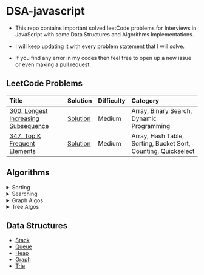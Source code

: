 # DSA-javascript
- This repo contains important solved leetCode problems for Interviews in JavaScript with some Data Structures and Algorithms Implementations.

- I will keep updating it with every problem statement that I will solve.

- If you find any error in my codes then feel free to open up a new issue or even making a pull request.

## LeetCode Problems
|Title|Solution|Difficulty|Category|
|:--|:--|:--|:--|
|[300. Longest Increasing Subsequence](https://leetcode.com/problems/longest-increasing-subsequence/)|[Solution](https://github.com/kartikth40/DSA-javascript/blob/main/problems/longestIncreasingSubsequence.js)|Medium|Array, Binary Search, Dynamic Programming|
|[347. Top K Frequent Elements](https://leetcode.com/problems/top-k-frequent-elements/)|[Solution](https://github.com/kartikth40/DSA-javascript/blob/main/problems/topKfrequentElements.js)|Medium|Array, Hash Table, Sorting, Bucket Sort, Counting, Quickselect|

<!-- |[]()|[Solution]()|Easy Medium Hard|| -->

## Algorithms

<details>
<summary>Sorting</summary>
<br>
<li><a href='https://github.com/kartikth40/DSA-javascript/blob/main/algorithms/'>bubble sort</a></li>
<li><a href='https://github.com/kartikth40/DSA-javascript/blob/main/algorithms/'>counting sort</a></li>
<li><a href='https://github.com/kartikth40/DSA-javascript/blob/main/algorithms/'>heap sort</a></li>
<li><a href='https://github.com/kartikth40/DSA-javascript/blob/main/algorithms/'>insertion sort</a></li>
<li><a href='https://github.com/kartikth40/DSA-javascript/blob/main/algorithms/'>merge sort</a></li>
<li><a href='https://github.com/kartikth40/DSA-javascript/blob/main/algorithms/'>quick sort</a></li>
<li><a href='https://github.com/kartikth40/DSA-javascript/blob/main/algorithms/'>radix sort</a></li>
<li><a href='https://github.com/kartikth40/DSA-javascript/blob/main/algorithms/'>selection sort</a></li>
<!-- <li><a href='https://github.com/kartikth40/DSA-javascript/blob/main/algorithms/'></a></li> -->
</details>

<details>
<summary>Searching</summary>
<br>
<li><a href='https://github.com/kartikth40/DSA-javascript/blob/main/algorithms/binarySearch.js'>binary search</a></li>
<!-- <li><a href='https://github.com/kartikth40/DSA-javascript/blob/main/algorithms/'></a></li> -->
</details>

<details>
<summary>Graph Algos</summary>
<br>
<li><a href='https://github.com/kartikth40/DSA-javascript/blob/main/algorithms/'>BFS</a></li>
<li><a href='https://github.com/kartikth40/DSA-javascript/blob/main/algorithms/'>DFS</a></li>
<li><a href='https://github.com/kartikth40/DSA-javascript/blob/main/algorithms/'>dijkstra shortest path</a></li>
<!-- <li><a href='https://github.com/kartikth40/DSA-javascript/blob/main/algorithms/'></a></li> -->

</details>

<details>
<summary>Tree Algos</summary>
<br>
<li><a href='https://github.com/kartikth40/DSA-javascript/blob/main/algorithms/'>BFS</a></li>
<li><a href='https://github.com/kartikth40/DSA-javascript/blob/main/algorithms/'>DFS</a></li>
<!-- <li><a href='https://github.com/kartikth40/DSA-javascript/blob/main/algorithms/'></a></li> -->

</details>

## Data Structures
- [Stack](https://github.com/kartikth40/DSA-javascript/blob/main/data_structures/stack.js)
- [Queue](https://github.com/kartikth40/DSA-javascript/blob/main/data_structures/queue.js)
- [Heap](https://github.com/kartikth40/DSA-javascript/blob/main/data_structures/heap.js)
- [Graph](https://github.com/kartikth40/DSA-javascript/blob/main/data_structures/graph.js)
- [Trie](https://github.com/kartikth40/DSA-javascript/blob/main/data_structures/trie.js)



